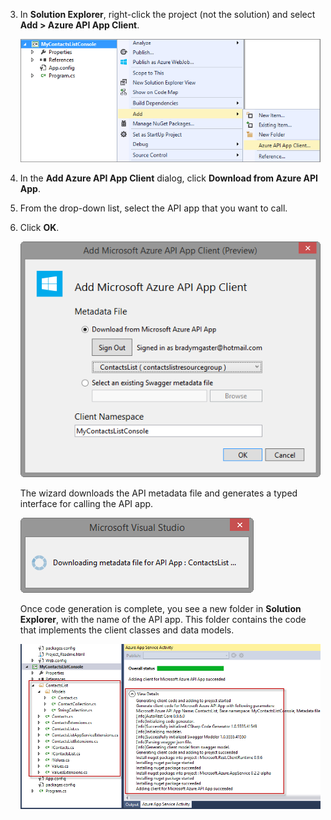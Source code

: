 3. In **Solution Explorer**, right-click the project (not the solution) and select **Add > Azure API App Client**. 

    ![](./media/app-service-api-dotnet-add-generated-client/03-add-azure-api-client-v3.png)
    
3. In the **Add Azure API App Client** dialog, click **Download from Azure API App**. 

5. From the drop-down list, select the API app that you want to call. 

7. Click **OK**. 

    ![Generation Screen](./media/app-service-api-dotnet-add-generated-client/04-select-the-api-v3.png)

    The wizard downloads the API metadata file and generates a typed interface for calling the API app.

    ![Generation Happening](./media/app-service-api-dotnet-add-generated-client/05-metadata-downloading-v3.png)

    Once code generation is complete, you see a new folder in **Solution Explorer**, with the name of the API app. This folder contains the code that implements the client classes and data models. 

    ![Generation Complete](./media/app-service-api-dotnet-add-generated-client/06-code-gen-output-v3.png)

